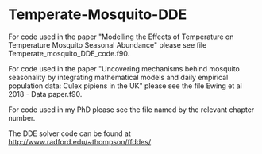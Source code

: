 # Temperate-Mosquito-DDE

For code used in the paper "Modelling the Effects of Temperature on Temperature Mosquito Seasonal Abundance" please see file Temperate_mosquito_DDE_code.f90.

For code used in the paper "Uncovering mechanisms behind mosquito seasonality by integrating mathematical models and daily empirical population data: Culex pipiens in the UK" please see the file Ewing et al 2018 - Data paper.f90.

For code used in my PhD please see the file named by the relevant chapter number.

The DDE solver code can be found at http://www.radford.edu/~thompson/ffddes/
